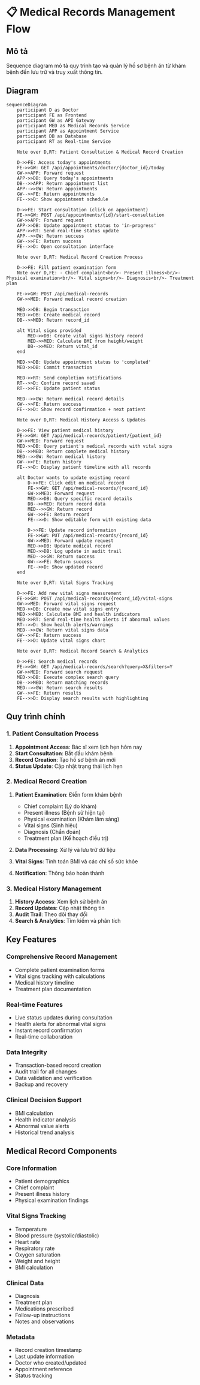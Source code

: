 # 📋 Medical Records Management Flow

## Mô tả
Sequence diagram mô tả quy trình tạo và quản lý hồ sơ bệnh án từ khám bệnh đến lưu trữ và truy xuất thông tin.

## Diagram

```mermaid
sequenceDiagram
    participant D as Doctor
    participant FE as Frontend
    participant GW as API Gateway
    participant MED as Medical Records Service
    participant APP as Appointment Service
    participant DB as Database
    participant RT as Real-time Service

    Note over D,RT: Patient Consultation & Medical Record Creation
    
    D->>FE: Access today's appointments
    FE->>GW: GET /api/appointments/doctor/{doctor_id}/today
    GW->>APP: Forward request
    APP->>DB: Query today's appointments
    DB-->>APP: Return appointment list
    APP-->>GW: Return appointments
    GW-->>FE: Return appointments
    FE-->>D: Show appointment schedule

    D->>FE: Start consultation (click on appointment)
    FE->>GW: POST /api/appointments/{id}/start-consultation
    GW->>APP: Forward request
    APP->>DB: Update appointment status to 'in-progress'
    APP->>RT: Send real-time status update
    APP-->>GW: Return success
    GW-->>FE: Return success
    FE-->>D: Open consultation interface

    Note over D,RT: Medical Record Creation Process
    
    D->>FE: Fill patient examination form
    Note over D,FE: - Chief complaint<br/>- Present illness<br/>- Physical examination<br/>- Vital signs<br/>- Diagnosis<br/>- Treatment plan
    
    FE->>GW: POST /api/medical-records
    GW->>MED: Forward medical record creation
    
    MED->>DB: Begin transaction
    MED->>DB: Create medical record
    DB-->>MED: Return record_id
    
    alt Vital signs provided
        MED->>DB: Create vital signs history record
        MED->>MED: Calculate BMI from height/weight
        DB-->>MED: Return vital_id
    end
    
    MED->>DB: Update appointment status to 'completed'
    MED->>DB: Commit transaction
    
    MED->>RT: Send completion notifications
    RT-->>D: Confirm record saved
    RT-->>FE: Update patient status
    
    MED-->>GW: Return medical record details
    GW-->>FE: Return success
    FE-->>D: Show record confirmation + next patient

    Note over D,RT: Medical History Access & Updates
    
    D->>FE: View patient medical history
    FE->>GW: GET /api/medical-records/patient/{patient_id}
    GW->>MED: Forward request
    MED->>DB: Query patient's medical records with vital signs
    DB-->>MED: Return complete medical history
    MED-->>GW: Return medical history
    GW-->>FE: Return history
    FE-->>D: Display patient timeline with all records

    alt Doctor wants to update existing record
        D->>FE: Click edit on medical record
        FE->>GW: GET /api/medical-records/{record_id}
        GW->>MED: Forward request
        MED->>DB: Query specific record details
        DB-->>MED: Return record data
        MED-->>GW: Return record
        GW-->>FE: Return record
        FE-->>D: Show editable form with existing data
        
        D->>FE: Update record information
        FE->>GW: PUT /api/medical-records/{record_id}
        GW->>MED: Forward update request
        MED->>DB: Update medical record
        MED->>DB: Log update in audit trail
        MED-->>GW: Return success
        GW-->>FE: Return success
        FE-->>D: Show updated record
    end

    Note over D,RT: Vital Signs Tracking
    
    D->>FE: Add new vital signs measurement
    FE->>GW: POST /api/medical-records/{record_id}/vital-signs
    GW->>MED: Forward vital signs request
    MED->>DB: Create new vital signs entry
    MED->>MED: Calculate BMI and health indicators
    MED->>RT: Send real-time health alerts if abnormal values
    RT-->>D: Show health alerts/warnings
    MED-->>GW: Return vital signs data
    GW-->>FE: Return success
    FE-->>D: Update vital signs chart

    Note over D,RT: Medical Record Search & Analytics
    
    D->>FE: Search medical records
    FE->>GW: GET /api/medical-records/search?query=X&filters=Y
    GW->>MED: Forward search request
    MED->>DB: Execute complex search query
    DB-->>MED: Return matching records
    MED-->>GW: Return search results
    GW-->>FE: Return results
    FE-->>D: Display search results with highlighting
```

## Quy trình chính

### **1. Patient Consultation Process**
1. **Appointment Access**: Bác sĩ xem lịch hẹn hôm nay
2. **Start Consultation**: Bắt đầu khám bệnh
3. **Record Creation**: Tạo hồ sơ bệnh án mới
4. **Status Update**: Cập nhật trạng thái lịch hẹn

### **2. Medical Record Creation**
1. **Patient Examination**: Điền form khám bệnh
   - Chief complaint (Lý do khám)
   - Present illness (Bệnh sử hiện tại)
   - Physical examination (Khám lâm sàng)
   - Vital signs (Sinh hiệu)
   - Diagnosis (Chẩn đoán)
   - Treatment plan (Kế hoạch điều trị)

2. **Data Processing**: Xử lý và lưu trữ dữ liệu
3. **Vital Signs**: Tính toán BMI và các chỉ số sức khỏe
4. **Notification**: Thông báo hoàn thành

### **3. Medical History Management**
1. **History Access**: Xem lịch sử bệnh án
2. **Record Updates**: Cập nhật thông tin
3. **Audit Trail**: Theo dõi thay đổi
4. **Search & Analytics**: Tìm kiếm và phân tích

## Key Features

### **Comprehensive Record Management**
- Complete patient examination forms
- Vital signs tracking with calculations
- Medical history timeline
- Treatment plan documentation

### **Real-time Features**
- Live status updates during consultation
- Health alerts for abnormal vital signs
- Instant record confirmation
- Real-time collaboration

### **Data Integrity**
- Transaction-based record creation
- Audit trail for all changes
- Data validation and verification
- Backup and recovery

### **Clinical Decision Support**
- BMI calculation
- Health indicator analysis
- Abnormal value alerts
- Historical trend analysis

## Medical Record Components

### **Core Information**
- Patient demographics
- Chief complaint
- Present illness history
- Physical examination findings

### **Vital Signs Tracking**
- Temperature
- Blood pressure (systolic/diastolic)
- Heart rate
- Respiratory rate
- Oxygen saturation
- Weight and height
- BMI calculation

### **Clinical Data**
- Diagnosis
- Treatment plan
- Medications prescribed
- Follow-up instructions
- Notes and observations

### **Metadata**
- Record creation timestamp
- Last update information
- Doctor who created/updated
- Appointment reference
- Status tracking
